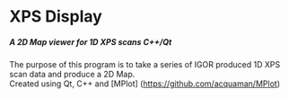 # XPS Display
##### A 2D Map viewer for 1D XPS scans C++/Qt

The purpose of this program is to take a series of IGOR produced 1D XPS scan data and produce a 2D Map.  
Created using Qt, C++ and [MPlot] (https://github.com/acquaman/MPlot)
